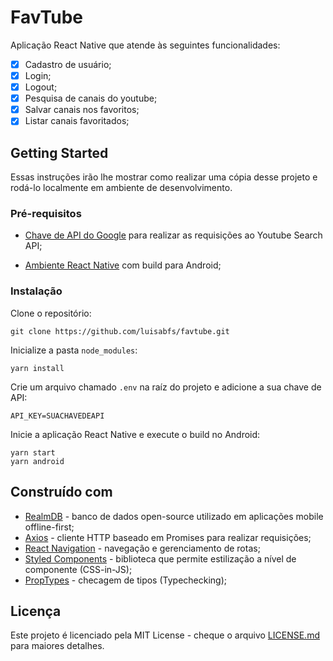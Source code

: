 # FavTube

Aplicação React Native que atende às seguintes funcionalidades:

- [x] Cadastro de usuário;
- [x] Login;
- [x] Logout;
- [x] Pesquisa de canais do youtube;
- [x] Salvar canais nos favoritos;
- [x] Listar canais favoritados;

## Getting Started

Essas instruções irão lhe mostrar como realizar uma cópia desse projeto e rodá-lo localmente em ambiente de desenvolvimento.

### Pré-requisitos

- [Chave de API do Google](https://developers.google.com/youtube/v3/getting-started?hl=pt_br) para realizar as requisições ao Youtube Search API;
        
- [Ambiente React Native](https://react-native.rocketseat.dev/) com build para Android;

### Instalação

Clone o repositório:

```
git clone https://github.com/luisabfs/favtube.git
```

Inicialize a pasta `node_modules`:

```
yarn install
```

Crie um arquivo chamado `.env` na raíz do projeto e adicione a sua chave de API:

```env
API_KEY=SUACHAVEDEAPI
```

Inicie a aplicação React Native e execute o build no Android:

```
yarn start
yarn android
```

## Construído com

* [RealmDB](https://realm.io/docs/javascript/latest/) - banco de dados open-source utilizado em aplicações mobile offline-first;
* [Axios](https://github.com/axios/axios) - cliente HTTP baseado em Promises para realizar requisições;
* [React Navigation](https://reactnavigation.org/docs/getting-started) - navegação e gerenciamento de rotas;
* [Styled Components](https://rometools.github.io/rome/) - biblioteca que permite estilização a nível de componente (CSS-in-JS);
* [PropTypes](https://github.com/facebook/prop-types) - checagem de tipos (Typechecking);

## Licença

Este projeto é licenciado pela MIT License - cheque o arquivo [LICENSE.md](LICENSE.md) para maiores detalhes.
